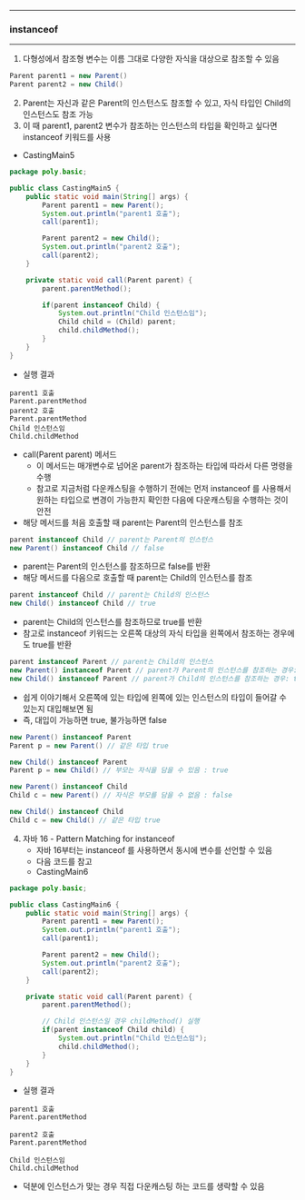 -----
### instanceof
-----
1. 다형성에서 참조형 변수는 이름 그대로 다양한 자식을 대상으로 참조할 수 있음
```java
Parent parent1 = new Parent()
Parent parent2 = new Child()
```
2. Parent는 자신과 같은 Parent의 인스턴스도 참조할 수 있고, 자식 타입인 Child의 인스턴스도 참조 가능
3. 이 때 parent1, parent2 변수가 참조하는 인스턴스의 타입을 확인하고 싶다면 instanceof 키워드를 사용
  - CastingMain5  
```java
package poly.basic;

public class CastingMain5 {
    public static void main(String[] args) {
        Parent parent1 = new Parent();
        System.out.println("parent1 호출");
        call(parent1);

        Parent parent2 = new Child();
        System.out.println("parent2 호출");
        call(parent2);
    }

    private static void call(Parent parent) {
        parent.parentMethod();

        if(parent instanceof Child) {
            System.out.println("Child 인스턴스임");
            Child child = (Child) parent;
            child.childMethod();
        }
    }
}
```
  - 실행 결과
```
parent1 호출
Parent.parentMethod
parent2 호출
Parent.parentMethod
Child 인스턴스임
Child.childMethod
```
   - call(Parent parent) 메서드
     + 이 메서드는 매개변수로 넘어온 parent가 참조하는 타입에 따라서 다른 명령을 수행
     + 참고로 지금처럼 다운캐스팅을 수행하기 전에는 먼저 instanceof 를 사용해서 원하는 타입으로 변경이 가능한지 확인한 다음에 다운캐스팅을 수행하는 것이 안전
   - 해당 메서드를 처음 호출할 때 parent는 Parent의 인스턴스를 참조
```java
parent instanceof Child // parent는 Parent의 인스턴스
new Parent() instanceof Child // false
```
   - parent는 Parent의 인스턴스를 참조하므로 false를 반환
   - 해당 메서드를 다음으로 호출할 때 parent는 Child의 인스턴스를 참조
```java
parent instanceof Child // parent는 Child의 인스턴스
new Child() instanceof Child // true
```
   - parent는 Child의 인스턴스를 참조하므로 true를 반환
   - 참고로 instanceof 키워드는 오른쪽 대상의 자식 타입을 왼쪽에서 참조하는 경우에도 true를 반환
```java
parent instanceof Parent // parent는 Child의 인스턴스
new Parent() instanceof Parent // parent가 Parent의 인스턴스를 참조하는 경우: true
new Child() instanceof Parent // parent가 Child의 인스턴스를 참조하는 경우: true
```
   - 쉽게 이야기해서 오른쪽에 있는 타입에 왼쪽에 있는 인스턴스의 타입이 들어갈 수 있는지 대입해보면 됨
   - 즉, 대입이 가능하면 true, 불가능하면 false
```java
new Parent() instanceof Parent
Parent p = new Parent() // 같은 타입 true

new Child() instanceof Parent
Parent p = new Child() // 부모는 자식을 담을 수 있음 : true

new Parent() instanceof Child
Child c = new Parent() // 자식은 부모를 담을 수 없음 : false

new Child() instanceof Child
Child c = new Child() // 같은 타입 true
```

4. 자바 16 - Pattern Matching for instanceof
   - 자바 16부터는 instanceof 를 사용하면서 동시에 변수를 선언할 수 있음
   - 다음 코드를 참고
   - CastingMain6
```java
package poly.basic;

public class CastingMain6 {
    public static void main(String[] args) {
        Parent parent1 = new Parent();
        System.out.println("parent1 호출");
        call(parent1);

        Parent parent2 = new Child();
        System.out.println("parent2 호출");
        call(parent2);
    }

    private static void call(Parent parent) {
        parent.parentMethod();

        // Child 인스턴스일 경우 childMethod() 실행
        if(parent instanceof Child child) {
            System.out.println("Child 인스턴스임");
            child.childMethod();
        }
    }
}
```
  - 실행 결과
```
parent1 호출
Parent.parentMethod

parent2 호출
Parent.parentMethod

Child 인스턴스임
Child.childMethod
```
  - 덕분에 인스턴스가 맞는 경우 직접 다운캐스팅 하는 코드를 생략할 수 있음
